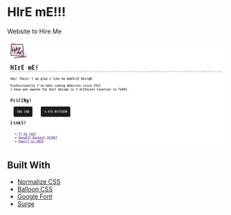 # HIrE mE!!!

Website to Hire Me

![Promo of Website][promo]

[promo]: https://github.com/FlyteWizard/hire-me/blob/master/images/promo.png "Website Design"

## Built With

* [Normalize CSS](https://necolas.github.io/normalize.css/)
* [Balloon CSS](https://kazzkiq.github.io/balloon.css/)
* [Google Font](https://fonts.google.com/)
* [Surge](https://surge.sh/)
